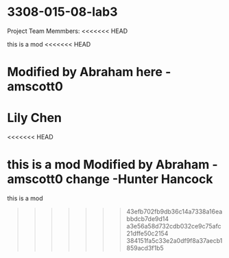 # 3308-015-08-lab3
Project Team Memmbers:
<<<<<<< HEAD

this is a mod
<<<<<<< HEAD

Modified by Abraham here -amscott0
=======

Lily Chen
=======
<<<<<<< HEAD

this is a mod Modified by Abraham -amscott0
change -Hunter Hancock
=======
this is a mod
>>>>>>> 43efb702fb9db36c14a7338a16eabbdcb7de9d14
>>>>>>> a3e56a58d732cdb032ce9c75afc21dffe50c2154
>>>>>>> 384151fa5c33e2a0df9f8a37aecb1859acd3f1b5
